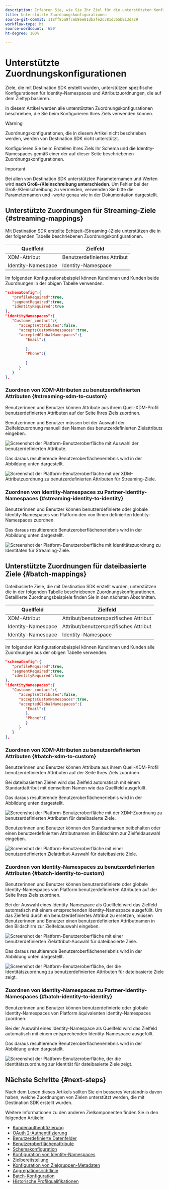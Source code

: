 ```yaml
---
description: Erfahren Sie, wie Sie Ihr Ziel für die unterstützten Konfigurationen der Identitäts- und Attributzuordnung konfigurieren.
title: Unterstützte Zuordnungskonfigurationen
source-git-commit: 118ff85a9fceb8ee81dbafe2c381d365b813da29
workflow-type: ht
source-wordcount: '659'
ht-degree: 100%

---
```



# Unterstützte Zuordnungskonfigurationen

Ziele, die mit Destination SDK erstellt wurden, unterstützen spezifische Konfigurationen für Identity-Namespaces und Attributzuordnungen, die auf dem Zieltyp basieren.

In diesem Artikel werden alle unterstützten Zuordnungskonfigurationen beschrieben, die Sie beim Konfigurieren Ihres Ziels verwenden können.

>[!WARNING]
>
>Zuordnungskonfigurationen, die in diesem Artikel nicht beschrieben werden, werden von Destination SDK nicht unterstützt.

Konfigurieren Sie beim Erstellen Ihres Ziels Ihr Schema und die Identity-Namespaces gemäß einer der auf dieser Seite beschriebenen Zuordnungskonfigurationen.

>[!IMPORTANT]
>
>Bei allen von Destination SDK unterstützten Parameternamen und Werten wird **nach Groß-/Kleinschreibung unterschieden**. Um Fehler bei der Groß-/Kleinschreibung zu vermeiden, verwenden Sie bitte die Parameternamen und -werte genau wie in der Dokumentation dargestellt.

## Unterstützte Zuordnungen für Streaming-Ziele {#streaming-mappings}

Mit Destination SDK erstellte Echtzeit-(Streaming-)Ziele unterstützen die in der folgenden Tabelle beschriebenen Zuordnungskonfigurationen.

| Quellfeld | Zielfeld |
| --- | --- |
| XDM-Attribut | Benutzerdefiniertes Attribut |
| Identity-Namespace | Identity-Namespace |

Im folgenden Konfigurationsbeispiel können Kundinnen und Kunden beide Zuordnungen in der obigen Tabelle verwenden.

```json
"schemaConfig":{
   "profileRequired":true,
   "segmentRequired":true,
   "identityRequired":true
},
"identityNamespaces":{
   "Customer_contact":{
      "acceptsAttributes":false,
      "acceptsCustomNamespaces":true,
      "acceptedGlobalNamespaces":{
         "Email":{
            
         },
         "Phone":{
            
         }
      }
   }
},
```

### Zuordnen von XDM-Attributen zu benutzerdefinierten Attributen {#streaming-xdm-to-custom}

Benutzerinnen und Benutzer können Attribute aus ihrem Quell-XDM-Profil benutzerdefinierten Attributen auf der Seite Ihres Ziels zuordnen.

Benutzerinnen und Benutzer müssen bei der Auswahl der Zielfeldzuordnung manuell den Namen des benutzerdefinierten Zielattributs eingeben.

![Screenshot der Platform-Benutzeroberfläche mit Auswahl der benutzerdefinierten Attribute.](../../assets/functionality/destination-configuration/mapping-streaming-select-custom-attribute.png)

Das daraus resultierende Benutzeroberflächenerlebnis wird in der Abbildung unten dargestellt.

![Screenshot der Platform-Benutzeroberfläche mit der XDM-Attributzuordnung zu benutzerdefinierten Attributen für Streaming-Ziele.](../../assets/functionality/destination-configuration/mapping-streaming-xdm-custom.png)

### Zuordnen von Identity-Namespaces zu Partner-Identity-Namespaces {#streaming-identity-to-identity}

Benutzerinnen und Benutzer können benutzerdefinierte oder globale Identity-Namespaces von Platform den von Ihnen definierten Identity-Namespaces zuordnen.

Das daraus resultierende Benutzeroberflächenerlebnis wird in der Abbildung unten dargestellt.

![Screenshot der Platform-Benutzeroberfläche mit Identitätszuordnung zu Identitäten für Streaming-Ziele.](../../assets/functionality/destination-configuration/mapping-streaming-identity-identity.png)

## Unterstützte Zuordnungen für dateibasierte Ziele {#batch-mappings}

Dateibasierte Ziele, die mit Destination SDK erstellt wurden, unterstützen die in der folgenden Tabelle beschriebenen Zuordnungskonfigurationen. Detaillierte Zuordnungsbeispiele finden Sie in den nächsten Abschnitten.

| Quellfeld | Zielfeld |
| --- | --- |
| XDM-Attribut | Attribut/benutzerspezifisches Attribut |
| Identity-Namespace | Attribut/benutzerspezifisches Attribut |
| Identity-Namespace | Identity-Namespace |

Im folgenden Konfigurationsbeispiel können Kundinnen und Kunden alle Zuordnungen aus der obigen Tabelle verwenden.

```json
"schemaConfig":{
   "profileRequired":true,
   "segmentRequired":true,
   "identityRequired":true
},
"identityNamespaces":{
   "Customer_contact":{
      "acceptsAttributes":false,
      "acceptsCustomNamespaces":true,
      "acceptedGlobalNamespaces":{
         "Email":{
         },
         "Phone":{
         }
      }
   }
},
```

### Zuordnen von XDM-Attributen zu benutzerdefinierten Attributen {#batch-xdm-to-custom}

Benutzerinnen und Benutzer können Attribute aus ihrem Quell-XDM-Profil benutzerdefinierten Attributen auf der Seite Ihres Ziels zuordnen.

Bei dateibasierten Zielen wird das Zielfeld automatisch mit einem Standardattribut mit demselben Namen wie das Quellfeld ausgefüllt.

Das daraus resultierende Benutzeroberflächenerlebnis wird in der Abbildung unten dargestellt.

![Screenshot der Platform-Benutzeroberfläche mit der XDM-Zuordnung zu benutzerdefinierten Attributen für dateibasierte Ziele.](../../assets/functionality/destination-configuration/mapping-batch-xdm-custom.png)

Benutzerinnen und Benutzer können den Standardnamen beibehalten oder einen benutzerdefinierten Attributnamen im Bildschirm zur Zielfeldauswahl eingeben.

![Screenshot der Platform-Benutzeroberfläche mit einer benutzerdefinierten Zielattribut-Auswahl für dateibasierte Ziele.](../../assets/functionality/destination-configuration/mapping-batch-custom-attribute.png)

### Zuordnen von Identity-Namespaces zu benutzerdefinierten Attributen {#batch-identity-to-custom}

Benutzerinnen und Benutzer können benutzerdefinierte oder globale Identity-Namespaces von Platform benutzerdefinierten Attributen auf der Seite Ihres Ziels zuordnen.

Bei der Auswahl eines Identity-Namespace als Quellfeld wird das Zielfeld automatisch mit einem entsprechenden Identity-Namespace ausgefüllt. Um das Zielfeld durch ein benutzerdefiniertes Attribut zu ersetzen, müssen Benutzerinnen und Benutzer einen benutzerdefinierten Attributnamen in den Bildschirm zur Zielfeldauswahl eingeben.

![Screenshot der Platform-Benutzeroberfläche mit einer benutzerdefinierten Zielattribut-Auswahl für dateibasierte Ziele.](../../assets/functionality/destination-configuration/mapping-batch-custom-attribute.png)

Das daraus resultierende Benutzeroberflächenerlebnis wird in der Abbildung unten dargestellt.

![Screenshot der Platform-Benutzeroberfläche, der die Identitätszuordnung zu benutzerdefinierten Attributen für dateibasierte Ziele zeigt.](../../assets/functionality/destination-configuration/mapping-batch-identity-custom.png)

### Zuordnen von Identity-Namespaces zu Partner-Identity-Namespaces {#batch-identity-to-identity}

Benutzerinnen und Benutzer können benutzerdefinierte oder globale Identity-Namespaces von Platform äquivalenten Identity-Namespaces zuordnen.

Bei der Auswahl eines Identity-Namespace als Quellfeld wird das Zielfeld automatisch mit einem entsprechenden Identity-Namespace ausgefüllt.

Das daraus resultierende Benutzeroberflächenerlebnis wird in der Abbildung unten dargestellt.

![Screenshot der Platform-Benutzeroberfläche, der die Identitätszuordnung zur Identität für dateibasierte Ziele zeigt.](../../assets/functionality/destination-configuration/mapping-batch-identity-identity.png)


## Nächste Schritte {#next-steps}

Nach dem Lesen dieses Artikels sollten Sie ein besseres Verständnis davon haben, welche Zuordnungen von Zielen unterstützt werden, die mit Destination SDK erstellt wurden.

Weitere Informationen zu den anderen Zielkomponenten finden Sie in den folgenden Artikeln:

* [Kundenauthentifizierung](customer-authentication.md)
* [OAuth 2-Authentifizierung](oauth2-authentication.md)
* [Benutzerdefinierte Datenfelder](customer-data-fields.md)
* [Benutzeroberflächenattribute](ui-attributes.md)
* [Schemakonfiguration](schema-configuration.md)
* [Konfiguration von Identity-Namespaces](identity-namespace-configuration.md)
* [Zielbereitstellung](destination-delivery.md)
* [Konfiguration von Zielgruppen-Metadaten](audience-metadata-configuration.md)
* [Aggregationsrichtlinie](aggregation-policy.md)
* [Batch-Konfiguration](batch-configuration.md)
* [Historische Profilqualifikationen](historical-profile-qualifications.md)